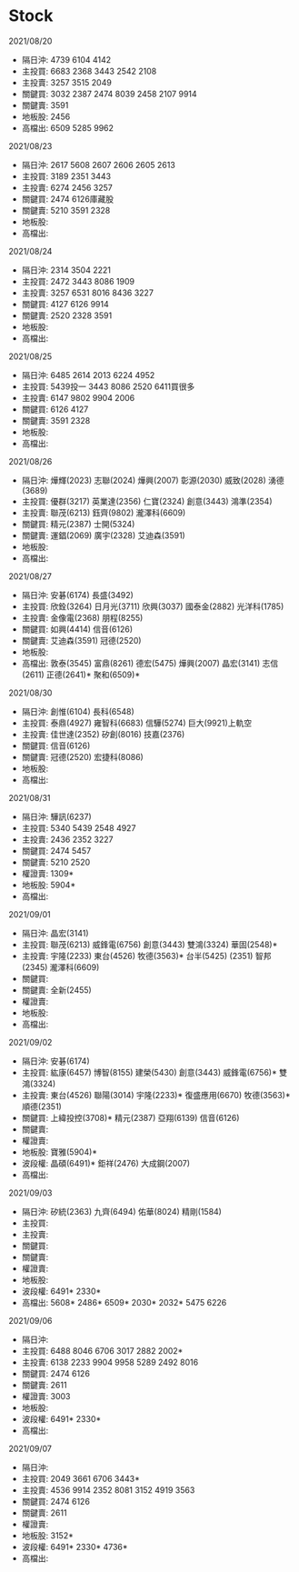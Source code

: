 # Stock

2021/08/20
- 隔日沖: 4739 6104 4142
- 主投買: 6683 2368 3443 2542 2108
- 主投賣: 3257 3515 2049
- 關鍵買: 3032 2387 2474 8039 2458 2107 9914
- 關鍵賣: 3591
- 地板股: 2456
- 高檔出: 6509 5285 9962

2021/08/23
- 隔日沖: 2617 5608 2607 2606 2605 2613
- 主投買: 3189 2351 3443
- 主投賣: 6274 2456 3257
- 關鍵買: 2474 6126庫藏股
- 關鍵賣: 5210 3591 2328
- 地板股: 
- 高檔出: 

2021/08/24
- 隔日沖: 2314 3504 2221
- 主投買: 2472 3443 8086 1909
- 主投賣: 3257 6531 8016 8436 3227
- 關鍵買: 4127 6126 9914
- 關鍵賣: 2520 2328 3591
- 地板股: 
- 高檔出: 

2021/08/25
- 隔日沖: 6485 2614 2013 6224 4952
- 主投買: 5439投一 3443 8086 2520 6411買很多
- 主投賣: 6147 9802 9904 2006
- 關鍵買: 6126 4127
- 關鍵賣: 3591 2328
- 地板股: 
- 高檔出: 

2021/08/26
- 隔日沖: 燁輝(2023) 志聯(2024) 燁興(2007) 彰源(2030) 威致(2028) 湧德(3689) 
- 主投買: 優群(3217) 英業達(2356) 仁寶(2324) 創意(3443) 鴻準(2354)
- 主投賣: 聯茂(6213) 鈺齊(9802) 瀧澤科(6609)
- 關鍵買: 精元(2387) 士開(5324)
- 關鍵賣: 運錩(2069) 廣宇(2328) 艾迪森(3591)
- 地板股: 
- 高檔出: 

2021/08/27
- 隔日沖: 安碁(6174) 長盛(3492) 
- 主投買: 欣銓(3264) 日月光(3711) 欣興(3037) 國泰金(2882) 光洋科(1785) 
- 主投賣: 金像電(2368) 朋程(8255) 
- 關鍵買: 如興(4414) 信音(6126) 
- 關鍵賣: 艾迪森(3591) 冠德(2520) 
- 地板股: 
- 高檔出: 敦泰(3545) 富鼎(8261) 德宏(5475) 燁興(2007) 晶宏(3141) 志信(2611) 正德(2641)* 聚和(6509)*

2021/08/30
- 隔日沖: 創惟(6104) 長科(6548) 
- 主投買: 泰鼎(4927) 雍智科(6683) 信驊(5274) 巨大(9921)上軌空
- 主投賣: 佳世達(2352) 矽創(8016) 技嘉(2376)
- 關鍵買: 信音(6126)
- 關鍵賣: 冠德(2520) 宏捷科(8086)
- 地板股: 
- 高檔出: 

2021/08/31
- 隔日沖: 驊訊(6237)
- 主投買: 5340 5439 2548 4927
- 主投賣: 2436 2352 3227
- 關鍵買: 2474 5457
- 關鍵賣: 5210 2520
- 權證賣: 1309*
- 地板股: 5904*
- 高檔出: 

2021/09/01
- 隔日沖: 晶宏(3141)
- 主投買: 聯茂(6213) 威鋒電(6756) 創意(3443) 雙鴻(3324) 華固(2548)*
- 主投賣: 宇隆(2233) 東台(4526) 牧德(3563)* 台半(5425) (2351) 智邦(2345) 瀧澤科(6609)
- 關鍵買: 
- 關鍵賣: 全新(2455)
- 權證賣: 
- 地板股: 
- 高檔出: 

2021/09/02
- 隔日沖: 安碁(6174) 
- 主投買: 紘康(6457) 博智(8155) 建榮(5430) 創意(3443) 威鋒電(6756)* 雙鴻(3324)
- 主投賣: 東台(4526) 聯陽(3014) 宇隆(2233)* 復盛應用(6670) 牧德(3563)* 順德(2351)
- 關鍵買: 上緯投控(3708)* 精元(2387) 亞翔(6139) 信音(6126)
- 關鍵賣: 
- 權證賣: 
- 地板股: 寶雅(5904)*
- 波段權: 晶碩(6491)* 鉅祥(2476) 大成鋼(2007)
- 高檔出: 

2021/09/03
- 隔日沖: 矽統(2363) 九齊(6494) 佑華(8024) 精剛(1584)
- 主投買: 
- 主投賣:
- 關鍵買:
- 關鍵賣:
- 權證賣:
- 地板股:
- 波段權: 6491* 2330*
- 高檔出: 5608* 2486* 6509* 2030* 2032* 5475 6226

2021/09/06
- 隔日沖: 
- 主投買: 6488 8046 6706 3017 2882 2002*
- 主投賣: 6138 2233 9904 9958 5289 2492 8016
- 關鍵買: 2474 6126
- 關鍵賣: 2611
- 權證賣: 3003
- 地板股: 
- 波段權: 6491* 2330*
- 高檔出: 

2021/09/07
- 隔日沖: 
- 主投買: 2049 3661 6706 3443*
- 主投賣: 4536 9914 2352 8081 3152 4919 3563
- 關鍵買: 2474 6126
- 關鍵賣: 2611
- 權證賣: 
- 地板股: 3152*
- 波段權: 6491* 2330* 4736* 
- 高檔出: 
